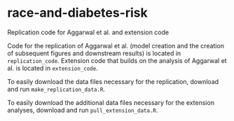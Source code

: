 # race-and-diabetes-risk
Replication code for Aggarwal et al. and extension code

Code for the replication of Aggarwal et al. (model creation and the creation of subsequent figures and downstream results) is located in `replication_code`.
Extension code that builds on the analysis of Aggarwal et al. is located in `extension_code`.

To easily download the data files necessary for the replication, download and run `make_replication_data.R`.

To easily download the additional data files necessary for the extension analyses, download and run `pull_extension_data.R`.
